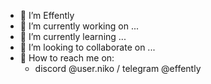
- 👋 I’m Effently
- 🔭 I’m currently working on ...
- 🌱 I’m currently learning ...
- 💞️ I’m looking to collaborate on ...
- 💬 How to reach me on:
  - discord @user.niko / telegram @effently
